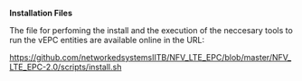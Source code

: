 

**Installation Files**

The file for perfoming the install and the execution of the neccesary tools to run the vEPC entities are available online in the URL:


https://github.com/networkedsystemsIITB/NFV_LTE_EPC/blob/master/NFV_LTE_EPC-2.0/scripts/install.sh
